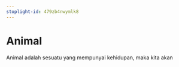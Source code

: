 ```yaml
---
stoplight-id: 479zb4nwymlk8
---
```


# Animal

Animal adalah sesuatu yang mempunyai kehidupan, maka kita akan
